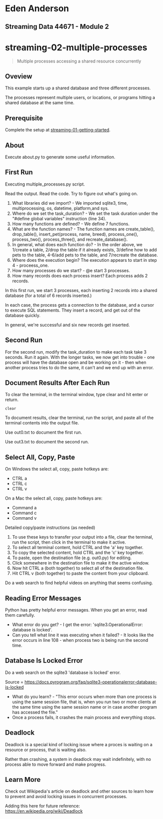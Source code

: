 # Eden Anderson
## Streaming Data 44671 - Module 2 

# streaming-02-multiple-processes

> Multiple processes accessing a shared resource concurrently

## Oveview

This example starts up a shared database and three different processes.

The processes represent multiple users, or locations, or programs 
hitting a shared database at the same time. 

## Prerequisite

Complete the setup at [streaming-01-getting-started](https://github.com/denisecase/streaming-01-getting-started).

## About

Execute about.py to generate some useful information.

## First Run

Executing multiple_processes.py script.

Read the output. Read the code. 
Try to figure out what's going on. 

1. What libraries did we import? - We imported sqlite3, time, multiprocessing, os, datetime, platform,and sys.
1. Where do we set the task_duration? - We set the task duration under the "#define global variables" instruction (line 34).
1. How many functions are defined? - We define 7 functions.
1. What are the function names? - The function names are create_table(), drop_table(), insert_pet(process, name, breed), process_one(), process_two(), process_three(), and recreate_database().
1. In general, what does each function do? - In the order above, we 1/create a table, 2/drop the table if it already exists, 3/define how to add pets to the table, 4-6/add pets to the table, and 7/recreate the database.
1. Where does the execution begin?  The execution appears to start in step 4 - proceess_one.
1. How many processes do we start? - @e start 3 processes.
1. How many records does each process insert?  Each process adds 2 records.

In this first run, we start 3 processes, 
each inserting 2 records into a shared database 
(for a total of 6 records inserted.)

In each case, the process gets a connection to the database, 
and a cursor to execute SQL statements.
They insert a record, and get out of the database quickly.

In general, we're successful and six new records get inserted. 

## Second Run

For the second run, modify the task_duration to make each task take 3 seconds. Run it again. 
With the longer tasks, we now get into trouble - 
one process will have the database open and be working on it - 
then when another process tries to do the same, it can't and 
we end up with an error. 

## Document Results After Each Run

To clear the terminal, in the terminal window, type clear and hit enter or return. 

`clear`

To document results, clear the terminal, run the script, and paste all of the terminal contents into the output file.

Use out0.txt to document the first run. 

Use out3.txt to document the second run.

## Select All, Copy, Paste

On Windows the select all, copy, paste hotkeys are:

- CTRL a 
- CTRL c 
- CTRL v 

On a Mac the select all, copy, paste hotkeys are:

- Command a
- Command c
- Command v

Detailed copy/paste instructions (as needed)

1. To use these keys to transfer your output into a file, 
clear the terminal, run the script, then click in the terminal to make it active.
1. To select all terminal content, hold CTRL and the 'a' key together. 
1. To copy the selected content, hold CTRL and the 'c' key together. 
1. To paste, open the destination file (e.g. out0.py) for editing.
1. Click somewhere in the destination file to make it the active window.
1. Now hit CTRL a (both together) to select all of the destination file.
1. Hit CTRL v (both together) to paste the content from your clipboard.

Do a web search to find helpful videos on anything that seems confusing. 

## Reading Error Messages

Python has pretty helpful error messages. 
When you get an error, read them carefully. 

- What error do you get? - I get the error: 'sqlite3.OperationalError: database is locked'.
- Can you tell what line it was executing when it failed? - It looks like the error occurs in line 108 - when process two is being run the second time.


## Database Is Locked Error

Do a web search on the sqlite3 'database is locked' error.

Source = https://docs.pyrogram.org/faq/sqlite3-operationalerror-database-is-locked
- What do you learn? - "This error occurs when more than one process is using the same session file, that is, when you run two or more clients at the same time using the same session name or in case another program has accessed the file."
- Once a process fails, it crashes the main process and everything stops. 

## Deadlock

Deadlock is a special kind of locking issue where a proces 
is waiting on a resource or process, that is waiting also. 

Rather than crashing, a system in deadlock may wait indefinitely, 
with no process able to move forward and make progress.

## Learn More

Check out Wikipedia's article on deadlock and other sources to learn how to prevent and avoid locking issues in concurrent processes. 

Adding this here for future reference:  https://en.wikipedia.org/wiki/Deadlock